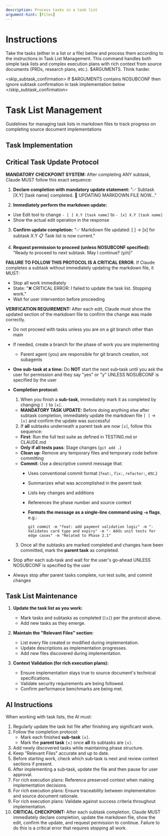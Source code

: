 ```yaml
---
description: Process tasks in a task list
argument-hint: [Files]
---
```


# Instructions

Take the tasks (either in a list or a file) below and process them according to the instructions in Task List Management. This command handles both simple task lists and complex execution plans with rich context from source documents (PRDs, research plans, etc.).
$ARGUMENTS. Think harder.

<skip_subtask_confirmation>
If $ARGUMENTS contains NOSUBCONF then ignore subtask confirmation in task implementation below
</skip_subtask_confirmation>

# Task List Management

Guidelines for managing task lists in markdown files to track progress on completing source document implementations

## Task Implementation

## Critical Task Update Protocol

**MANDATORY CHECKPOINT SYSTEM:** After completing ANY subtask, Claude MUST follow this exact sequence:

1. **Declare completion with mandatory update statement:**
   "✅ Subtask [X.Y] [task name] completed.
   🔄 UPDATING MARKDOWN FILE NOW..."

2. **Immediately perform the markdown update:**
- Use Edit tool to change `- [ ] X.Y [task name]` to `- [x] X.Y [task name]`
- Show the actual edit operation in the response

3. **Confirm update completion:**
   "✅ Markdown file updated: [ ] → [x] for subtask X.Y
   📋 Task list is now current."

4. **Request permission to proceed (unless NOSUBCONF specified):**
   "Ready to proceed to next subtask. May I continue? (y/n)"

**FAILURE TO FOLLOW THIS PROTOCOL IS A CRITICAL ERROR.** If Claude completes a subtask without immediately updating the markdown file, it MUST:
- Stop all work immediately
- State: "❌ CRITICAL ERROR: I failed to update the task list. Stopping work."
- Wait for user intervention before proceeding

**VERIFICATION REQUIREMENT:** After each edit, Claude must show the updated section of the markdown file to confirm the change was made correctly.

- Do not proceed with tasks unless you are on a git branch other than main
- If needed, create a branch for the phase of work you are implementing
  - Parent agent (you) are responsible for git branch creation, not subagents
- **One sub-task at a time:** Do **NOT** start the next sub‑task until you ask the user for permission and they say "yes" or "y" UNLESS NOSUBCONF is specified by the user
- **Completion protocol:**
  1. When you finish a **sub‑task**, immediately mark it as completed by changing `[ ]` to `[x]`.
  - **MANDATORY TASK UPDATE:** Before doing anything else after subtask completion, immediately update the markdown file `[ ]` → `[x]` and confirm the update was successful
  2. If **all** subtasks underneath a parent task are now `[x]`, follow this sequence:
  - **First**: Run the full test suite as defined in TESTING.md or CLAUDE.md
  - **Only if all tests pass**: Stage changes (`git add .`)
  - **Clean up**: Remove any temporary files and temporary code before committing
  - **Commit**: Use a descriptive commit message that:
    - Uses conventional commit format (`feat:`, `fix:`, `refactor:`, etc.)
    - Summarizes what was accomplished in the parent task
    - Lists key changes and additions
    - References the phase number and source context
    - **Formats the message as a single-line command using `-m` flags**, e.g.:

      ```
      git commit -m "feat: add payment validation logic" -m "- Validates card type and expiry" -m "- Adds unit tests for edge cases" -m "Related to Phase 2.1"
      ```
  3. Once all the subtasks are marked completed and changes have been committed, mark the **parent task** as completed.

- Stop after each sub‑task and wait for the user's go‑ahead UNLESS NOSUBCONF is specified by the user

- Always stop after parent tasks complete, run test suite, and commit changes

## Task List Maintenance

1. **Update the task list as you work:**
   - Mark tasks and subtasks as completed (`[x]`) per the protocol above.
   - Add new tasks as they emerge.

2. **Maintain the "Relevant Files" section:**
   - List every file created or modified during implementation.
   - Update descriptions as implementation progresses.
   - Add new files discovered during implementation.

3. **Context Validation (for rich execution plans):**
   - Ensure implementation stays true to source document's technical specifications.
   - Validate security requirements are being followed.
   - Confirm performance benchmarks are being met.

## AI Instructions

When working with task lists, the AI must:

1. Regularly update the task list file after finishing any significant work.
2. Follow the completion protocol:
   - Mark each finished **sub‑task** `[x]`.
   - Mark the **parent task** `[x]` once **all** its subtasks are `[x]`.
3. Add newly discovered tasks while maintaining phase structure.
4. Keep "Relevant Files" accurate and up to date.
5. Before starting work, check which sub‑task is next and review context sections if present.
6. After implementing a sub‑task, update the file and then pause for user approval.
7. For rich execution plans: Reference preserved context when making implementation decisions.
8. For rich execution plans: Ensure traceability between implementation and source document rationale.
9. For rich execution plans: Validate against success criteria throughout implementation.
10. **CRITICAL CHECKPOINT:** After each subtask completion, Claude MUST immediately declare completion, update the markdown file, show the edit, confirm the update, and request permission to continue. Failure to do this is a critical error that requires stopping all work.
